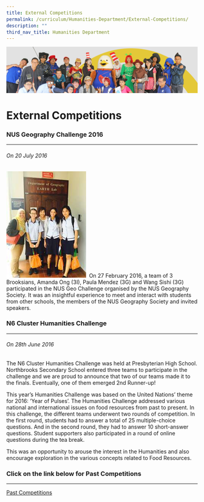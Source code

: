```yaml
---
title: External Competitions
permalink: /curriculum/Humanities-Department/External-Competitions/
description: ""
third_nav_title: Humanities Department
---
```

![](/images/curriculum.jpg)

External Competitions
=====================

### NUS Geography Challenge 2016
----------------------------

###### On 20 July 2016
![](/images/externalcompetition1.jpg)
 On 27 February 2016, a team of 3 Brooksians, Amanda Ong (3I), Paula Mendez (3G) and Wang Sishi (3G) participated in the NUS Geo Challenge organised by the NUS Geography Society. It was an insightful experience to meet and interact with students from other schools, the members of the NUS Geography Society and invited speakers.
 
###  N6 Cluster Humanities Challenge
----------------------------

###### On 28th June 2016

The N6 Cluster Humanities Challenge was held at Presbyterian High School. Northbrooks Secondary School entered three teams to participate in the challenge and we are proud to announce that two of our teams made it to the finals. Eventually, one of them emerged 2nd Runner-up!  

  

This year’s Humanities Challenge was based on the United Nations’ theme for 2016: ‘Year of Pulses’. The Humanities Challenge addressed various national and international issues on food resources from past to present. In this challenge, the different teams underwent two rounds of competition. In the first round, students had to answer a total of 25 multiple-choice questions. And in the second round, they had to answer 10 short-answer questions. Student supporters also participated in a round of online questions during the tea break. 

This was an opportunity to arouse the interest in the Humanities and also encourage exploration in the various concepts related to Food Resources.

### Click on the link below for Past Competitions
--- 

[Past Competitions](/Past-Competitions/permalink/)